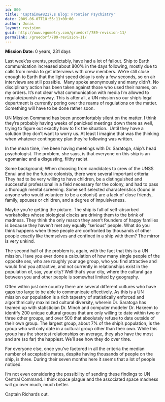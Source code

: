 ```yaml
---
id: 800
title: 'Captain&#8217;s Blog: Frontier Psychiatry'
date: 2009-06-07T18:55:11+00:00
author: Jonas
layout: revision
guid: http://www.egometry.com/gruedorf/789-revision-11/
permalink: /gruedorf/789-revision-11/
---
```

**Mission Date:** 0 years, 231 days

Last week&#8217;ss events, predictably, have had a lot of fallout. Ship to Earth communication increased about 800% in the days following, mostly due to calls from media to get interviews with crew members. We&#8217;re still close enough to Earth that the light speed delay is only a few seconds, so on air interviews are still possible.  Many spoke anonymously and many didn&#8217;t. No disciplinary action has been taken against those who used their names, on my orders. It&#8217;s not clear what communication with media I&#8217;m allowed to regulate/punish anyway. This is after all, a UN mission so our ship&#8217;s legal department is currently poring over the reams of regulations on the matter. Something will have to be done rather soon.

UN Mission Command has been uncomfortably silent on the matter. I think they&#8217;re probably having weeks of panicked meetings down there as well, trying to figure out exactly how to fix the situation.  Until they have a solution they don&#8217;t want to worry us. At least I imagine that was the thinking when whatever contingency plan they&#8217;re following was written.

In the mean time, I&#8217;ve been having meetings with Dr. Saratoga, ship&#8217;s head psychologist. The problem, she says, is that everyone on this ship is an egomaniac and a disgusting, filthy racist.

Some background; When choosing from candidates to crew of the UNSS Ennui and be the future colonists, there were several important criteria: They had to be very willing to have children, be a distinguished and successful professional in a field necessary for the colony, and had to pass a thorough mental screening. Some self selected characteristics (found in anyone who would volunteer to be a colonist) are a lack of close friends, family, spouses or children, and a degree of impulsiveness.

Maybe you&#8217;re getting the picture. The ship is full of self-absorbed workaholics whose biological clocks are driving them to the brink of madness. They think the only reason they aren&#8217;t founders of happy families is because they haven&#8217;t met any equally &#8220;serious&#8221; people. What do you think happens when these people are confronted by thousands of other people exactly like themselves and confined in a ship with them? The mirror is very unkind.

The second half of the problem is, again, with the fact that this is a UN mission. Have you ever done a calculation of how many single people of the opposite sex, who are roughly your age group, who you find attractive and would find you attractive, and not currently in relationships exist in the population of, say, your city? Well that&#8217;s your city, where the cultural gap between you and other people is somewhat limited by geography.

Often within just one country there are several different cultures who have gaps too large to be able to communicate effectively. As this is a UN mission our population is a rich tapestry of statistically enforced and algorithmically maximized cultural diversity, wherein Dr. Saratoga has teamed up with statistician Dr. Minoh and computer modeler Dr. Hakeem to identify 200 unique cultural groups that are only willing to date within two or three other groups, and over 500 that absolutely refuse to date outside of their own group. The largest group, about 7% of the ship&#8217;s population, is the group who will only date in a cultural group other than their own. While this group has the shortest relationships on average, they also have the most and are (so far) the happiest. We&#8217;ll see how they do over time.

For everyone else, once you&#8217;ve factored in all the criteria the median number of acceptable mates, despite having thousands of people on the ship, is three. During their seven months here it seems that a lot of people noticed.

I&#8217;m not even considering the possibility of sending these findings to UN Central Command. I think space plague and the associated space madness will go over much, much better.

Captain Richards out.